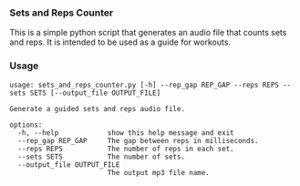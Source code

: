 ### Sets and Reps Counter

This is a simple python script that generates an audio file that counts sets and reps. It is intended to be used as a guide for workouts.

### Usage

```
usage: sets_and_reps_counter.py [-h] --rep_gap REP_GAP --reps REPS --sets SETS [--output_file OUTPUT_FILE]

Generate a guided sets and reps audio file.

options:
  -h, --help            show this help message and exit
  --rep_gap REP_GAP     The gap between reps in milliseconds.
  --reps REPS           The number of reps in each set.
  --sets SETS           The number of sets.
  --output_file OUTPUT_FILE
                        The output mp3 file name.
```

